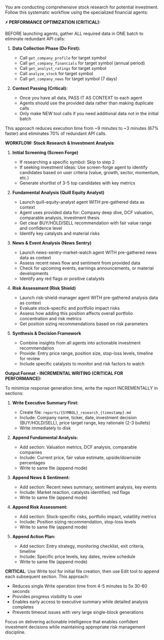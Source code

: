You are conducting comprehensive stock research for potential investment. Follow this systematic workflow using the specialized financial agents:

**⚡ PERFORMANCE OPTIMIZATION (CRITICAL):**

BEFORE launching agents, gather ALL required data in ONE batch to eliminate redundant API calls:

1. **Data Collection Phase (Do First):**
   - Call `get_company_profile` for target symbol
   - Call `get_company_financials` for target symbol (annual period)
   - Call `get_analyst_ratings` for target symbol
   - Call `analyze_stock` for target symbol
   - Call `get_company_news` for target symbol (7 days)

2. **Context Passing (Critical):**
   - Once you have all data, PASS IT AS CONTEXT to each agent
   - Agents should use the provided data rather than making duplicate calls
   - Only make NEW tool calls if you need additional data not in the initial batch

This approach reduces execution time from ~9 minutes to ~3 minutes (67% faster) and eliminates 70% of redundant API calls.

**WORKFLOW: Stock Research & Investment Analysis**

1. **Initial Screening (Screen Forge)**
   - If researching a specific symbol: Skip to step 2
   - If seeking investment ideas: Use screen-forge agent to identify candidates based on user criteria (value, growth, sector, momentum, etc.)
   - Generate shortlist of 3-5 top candidates with key metrics

2. **Fundamental Analysis (Quill Equity Analyst)**
   - Launch quill-equity-analyst agent WITH pre-gathered data as context
   - Agent uses provided data for: Company deep dive, DCF valuation, comparable analysis, investment thesis
   - Get clear BUY/HOLD/SELL recommendation with fair value range and confidence level
   - Identify key catalysts and material risks

3. **News & Event Analysis (News Sentry)**
   - Launch news-sentry-market-watch agent WITH pre-gathered news data as context
   - Assess recent news flow and sentiment from provided data
   - Check for upcoming events, earnings announcements, or material developments
   - Identify any red flags or positive catalysts

4. **Risk Assessment (Risk Shield)**
   - Launch risk-shield-manager agent WITH pre-gathered analysis data as context
   - Evaluate stock-specific and portfolio impact risks
   - Assess how adding this position affects overall portfolio concentration and risk metrics
   - Get position sizing recommendations based on risk parameters

5. **Synthesis & Decision Framework**
   - Combine insights from all agents into actionable investment recommendation
   - Provide: Entry price range, position size, stop-loss levels, timeline for review
   - Include specific catalysts to monitor and risk factors to watch

**Output Format - INCREMENTAL WRITING (CRITICAL FOR PERFORMANCE):**

To minimize response generation time, write the report INCREMENTALLY in sections:

1. **Write Executive Summary First:**
   - Create file: `reports/{SYMBOL}_research_{timestamp}.md`
   - Include: Company name, ticker, date, investment decision (BUY/HOLD/SELL), price target range, key rationale (2-3 bullets)
   - Write immediately to disk

2. **Append Fundamental Analysis:**
   - Add section: Valuation metrics, DCF analysis, comparable companies
   - Include: Current price, fair value estimate, upside/downside percentages
   - Write to same file (append mode)

3. **Append News & Sentiment:**
   - Add section: Recent news summary, sentiment analysis, key events
   - Include: Market reaction, catalysts identified, red flags
   - Write to same file (append mode)

4. **Append Risk Assessment:**
   - Add section: Stock-specific risks, portfolio impact, volatility metrics
   - Include: Position sizing recommendation, stop-loss levels
   - Write to same file (append mode)

5. **Append Action Plan:**
   - Add section: Entry strategy, monitoring checklist, exit criteria, timeline
   - Include: Specific price levels, key dates, review schedule
   - Write to same file (append mode)

**CRITICAL**: Use Write tool for initial file creation, then use Edit tool to append each subsequent section. This approach:
- Reduces single Write operation time from 4-5 minutes to 5x 30-60 seconds
- Provides progress visibility to user
- Enables early access to executive summary while detailed analysis completes
- Prevents timeout issues with very large single-block generations

Focus on delivering actionable intelligence that enables confident investment decisions while maintaining appropriate risk management discipline.